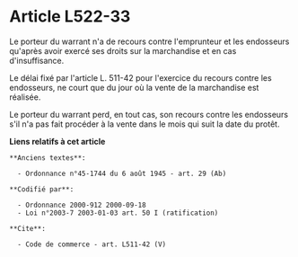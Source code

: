 # Article L522-33

Le porteur du warrant n'a de recours contre l'emprunteur et les endosseurs qu'après avoir exercé ses droits sur la
marchandise et en cas d'insuffisance. 

Le délai fixé par l'article L. 511-42 pour l'exercice du recours contre les endosseurs, ne court que du jour où la vente de
la marchandise est réalisée. 

Le porteur du warrant perd, en tout cas, son recours contre les endosseurs s'il n'a pas fait procéder à la vente dans le mois
qui suit la date du protêt.

**Liens relatifs à cet article**

	**Anciens textes**:

	  - Ordonnance n°45-1744 du 6 août 1945 - art. 29 (Ab)

	**Codifié par**:

	  - Ordonnance 2000-912 2000-09-18
	  - Loi n°2003-7 2003-01-03 art. 50 I (ratification)

	**Cite**:

	  - Code de commerce - art. L511-42 (V)
